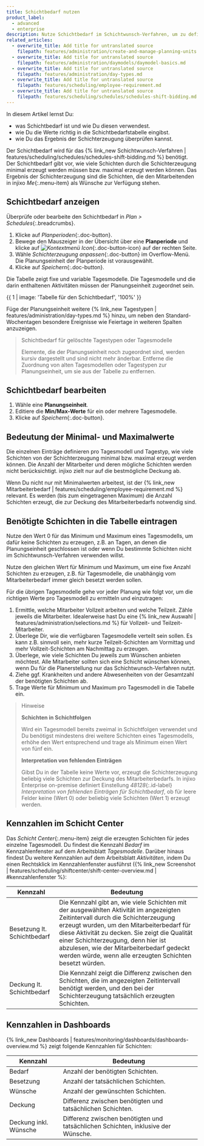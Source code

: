 ```yaml
---
title: Schichtbedarf nutzen
product_label:
  - advanced
  - enterprise
description: Nutze Schichtbedarf im Schichtwunsch-Verfahren, um zu definieren, wie viele Schichten erzeugt werden. Diese stehen dann in injixo Me zum Wünschen zur Verfügung.
related_articles:
  - overwrite_title: Add title for untranslated source
    filepath: features/administration/create-and-manage-planning-units.md
  - overwrite_title: Add title for untranslated source
    filepath: features/administration/daymodels/daymodel-basics.md
  - overwrite_title: Add title for untranslated source
    filepath: features/administration/day-types.md
  - overwrite_title: Add title for untranslated source
    filepath: features/scheduling/employee-requirement.md
  - overwrite_title: Add title for untranslated source
    filepath: features/scheduling/schedules/schedules-shift-bidding.md
---
```


In diesem Artikel lernst Du:
* was Schichtbedarf ist und wie Du diesen verwendest.
* wie Du die Werte richtig in die Schichtbedarfstabelle eingibst.
* wie Du das Ergebnis der Schichterzeugung überprüfen kannst.  

Der Schichtbedarf wird für das {% link_new Schichtwunsch-Verfahren | features/scheduling/schedules/schedules-shift-bidding.md %} benötigt. Der Schichtbedarf gibt vor, wie viele Schichten durch die Schichterzeugung minimal erzeugt werden müssen bzw. maximal erzeugt werden können. Das Ergebnis der Schichterzeugung sind die Schichten, die den Mitarbeitenden in injixo *Me*{:.menu-item} als Wünsche zur Verfügung stehen.

## Schichtbedarf anzeigen

Überprüfe oder bearbeite den Schichtbedarf in *Plan > Schedules*{:.breadcrumbs}.

1. Klicke auf *Planperioden*{:.doc-button}.
2. Bewege den Mauszeiger in der Übersicht über eine **Planperiode** und klicke auf _![Kontextmenü Icon](/assets/img/common/injixo-ui/context-menu.svg)_{:.doc-button-icon} auf der rechten Seite.
3. Wähle *Schichterzeugung anpassen*{:.doc-button} im Overflow-Menü. Die Planungseinheit der Planperiode ist vorausgewählt.
4. Klicke auf *Speichern*{:.doc-button}.

Die Tabelle zeigt fixe und variable Tagesmodelle. Die Tagesmodelle und die darin enthaltenen Aktivitäten müssen der Planungseinheit zugeordnet sein.

{{ 1 | image: 'Tabelle für den Schichtbedarf', '100%' }}

Füge der Planungseinheit weitere {% link_new Tagestypen | features/administration/day-types.md %} hinzu, um neben den Standard-Wochentagen besondere Ereignisse wie Feiertage in weiteren Spalten anzuzeigen.  

> Schichtbedarf für gelöschte Tagestypen oder Tagesmodelle
>  
> Elemente, die der Planungseinheit noch zugeordnet sind, werden kursiv dargestellt und sind nicht mehr änderbar. Entferne die Zuordnung von alten Tagesmodellen oder Tagestypen zur Planungseinheit, um sie aus der Tabelle zu entfernen.

## Schichtbedarf bearbeiten

1. Wähle eine **Planungseinheit**.
2. Editiere die **Min/Max-Werte** für ein oder mehrere Tagesmodelle.
3. Klicke auf *Speichern*{:.doc-button}.

## Bedeutung der Minimal- und Maximalwerte

Die einzelnen Einträge definieren pro Tagesmodell und Tagestyp, wie viele Schichten von der Schichterzeugung minimal bzw. maximal erzeugt werden können. Die Anzahl der Mitarbeiter und deren mögliche Schichten werden nicht berücksichtigt. injixo zielt nur auf die bestmögliche Deckung ab.

Wenn Du nicht nur mit Minimalwerten arbeitest, ist der {% link_new Mitarbeiterbedarf | features/scheduling/employee-requirement.md %} relevant. Es werden (bis zum eingetragenen Maximum) die Anzahl Schichten erzeugt, die zur Deckung des Mitarbeiterbedarfs notwendig sind.

## Benötigte Schichten in die Tabelle eintragen

Nutze den Wert 0 für das Minimum und Maximum eines Tagesmodells, um dafür keine Schichten zu erzeugen, z.B. an Tagen, an denen die Planungseinheit geschlossen ist oder wenn Du bestimmte Schichten nicht im Schichtwunsch-Verfahren verwenden willst.

Nutze den gleichen Wert für Minimum und Maximum, um eine fixe Anzahl Schichten zu erzeugen, z.B. für Tagesmodelle, die unabhängig vom Mitarbeiterbedarf immer gleich besetzt werden sollen.

Für die übrigen Tagesmodelle gehe vor jeder Planung wie folgt vor, um die richtigen Werte pro Tagesmodell zu ermitteln und einzutragen:  

1. Ermittle, welche Mitarbeiter Vollzeit arbeiten und welche Teilzeit. Zähle jeweils die Mitarbeiter. Idealerweise hast Du eine {% link_new Auswahl | features/administration/selections.md %} für Vollzeit- und Teilzeit-Mitarbeiter.
2. Überlege Dir, wie die verfügbaren Tagesmodelle verteilt sein sollen. Es kann z.B. sinnvoll sein, mehr kurze Teilzeit-Schichten am Vormittag und mehr Vollzeit-Schichten am Nachmittag zu erzeugen.
3. Überlege, wie viele Schichten Du jeweils zum Wünschen anbieten möchtest. Alle Mitarbeiter sollten sich eine Schicht wünschen können, wenn Du für die Planerstellung nur das Schichtwunsch-Verfahren nutzt.
4. Ziehe ggf. Krankheiten und andere Abwesenheiten von der Gesamtzahl der benötigten Schichten ab.
5. Trage Werte für Minimum und Maximum pro Tagesmodell in die Tabelle ein.

> Hinweise
>  
> **Schichten in Schichtfolgen**  
>  
> Wird ein Tagesmodell bereits zweimal in Schichtfolgen verwendet und Du benötigst mindestens drei weitere Schichten eines Tagesmodells, erhöhe den Wert entsprechend und trage als Minimum einen Wert von fünf ein.
>  
> **Interpretation von fehlenden Einträgen**  
>  
> Gibst Du in der Tabelle keine Werte vor, erzeugt die Schichterzeugung beliebig viele Schichten zur Deckung des Mitarbeiterbedarfs. In injixo Enterprise on-premise definiert Einstellung *48128*{:.id-label} *Interpretation von fehlenden Einträgen für Schichtbedarf*, ob für leere Felder keine (Wert 0) oder beliebig viele Schichten (Wert 1) erzeugt werden.

## Kennzahlen im Schicht Center

Das *Schicht Center*{:.menu-item} zeigt die erzeugten Schichten für jedes einzelne Tagesmodell. Du findest die Kennzahl *Bedarf* im Kennzahlenfenster auf dem Arbeitsblatt *Tagesmodelle*.
Darüber hinaus findest Du weitere Kennzahlen auf dem Arbeitsblatt *Aktivitäten*, indem Du einen Rechtsklick im Kennzahlenfenster ausführst ({% link_new Screenshot | features/scheduling/shiftcenter/shift-center-overview.md | #kennzahlenfenster %}:

Kennzahl                    | Bedeutung
--------------------------- | ------------------
Besetzung lt. Schichtbedarf | Die Kennzahl gibt an, wie viele Schichten mit der ausgewählten Aktivität im angezeigten Zeitintervall durch die Schichterzeugung erzeugt wurden, um den Mitarbeiterbedarf für diese Aktivität zu decken. Sie zeigt die Qualität einer Schichterzeugung, denn hier ist abzulesen, wie der Mitarbeiterbedarf gedeckt werden würde, wenn alle erzeugten Schichten besetzt würden.
Deckung lt. Schichtbedarf   | Die Kennzahl zeigt die Differenz zwischen den Schichten, die im angezeigten Zeitintervall benötigt werden, und den bei der Schichterzeugung tatsächlich erzeugten Schichten.

## Kennzahlen in Dashboards

{% link_new Dashboards | features/monitoring/dashboards/dashboards-overview.md %} zeigt folgende Kennzahlen für Schichten:  

Kennzahl                    | Bedeutung
--------------------------- | ------------------
Bedarf                      | Anzahl der benötigten Schichten.
Besetzung                   | Anzahl der tatsächlichen Schichten.
Wünsche                     | Anzahl der gewünschten Schichten.
Deckung                     | Differenz zwischen benötigten und tatsächlichen Schichten.
Deckung inkl. Wünsche       | Differenz zwischen benötigten und tatsächlichen Schichten, inklusive der Wünsche.

